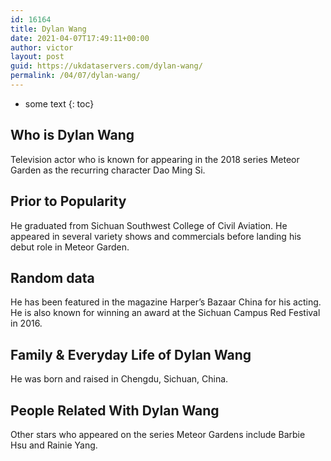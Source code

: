 ```yaml
---
id: 16164
title: Dylan Wang
date: 2021-04-07T17:49:11+00:00
author: victor
layout: post
guid: https://ukdataservers.com/dylan-wang/
permalink: /04/07/dylan-wang/
---
```


* some text
{: toc}


## Who is Dylan Wang



Television actor who is known for appearing in the 2018 series Meteor Garden as the recurring character Dao Ming Si. 

                
                
                
## Prior to Popularity



He graduated from Sichuan Southwest College of Civil Aviation. He appeared in several variety shows and commercials before landing his debut role in Meteor Garden. 

                
                
                
## Random data



He has been featured in the magazine Harper&#8217;s Bazaar China for his acting. He is also known for winning an award at the Sichuan Campus Red Festival in 2016. 

                
                
                
## Family & Everyday Life of Dylan Wang



He was born and raised in Chengdu, Sichuan, China. 

                
                
                
## People Related With Dylan Wang



Other stars who appeared on the series Meteor Gardens include Barbie Hsu and Rainie Yang. 

                
              
            
          
          
          